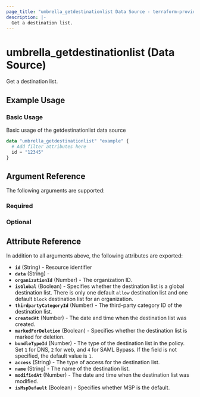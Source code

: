 ```yaml
---
page_title: "umbrella_getdestinationlist Data Source - terraform-provider-umbrella"
description: |-
  Get a destination list.
---
```


# umbrella_getdestinationlist (Data Source)

Get a destination list.

## Example Usage


### Basic Usage

Basic usage of the getdestinationlist data source

```terraform
data "umbrella_getdestinationlist" "example" {
  # Add filter attributes here
  id = "12345"
}
```



## Argument Reference

The following arguments are supported:

### Required



### Optional



## Attribute Reference

In addition to all arguments above, the following attributes are exported:

- **`id`** (String) - Resource identifier
- **`data`** (String) - 
- **`organizationId`** (Number) - The organization ID.
- **`isGlobal`** (Boolean) - Specifies whether the destination list is a global destination list. There is only one default `allow` destination list and one default `block` destination list for an organization.
- **`thirdpartyCategoryId`** (Number) - The third-party category ID of the destination list.
- **`createdAt`** (Number) - The date and time when the destination list was created.
- **`markedForDeletion`** (Boolean) - Specifies whether the destination list is marked for deletion.
- **`bundleTypeId`** (Number) - The type of the destination list in the policy. Set `1` for DNS, `2` for web, and `4` for SAML Bypass. If the field is not specified, the default value is `1`.
- **`access`** (String) - The type of access for the destination list.
- **`name`** (String) - The name of the destination list.
- **`modifiedAt`** (Number) - The date and time when the destination list was modified.
- **`isMspDefault`** (Boolean) - Specifies whether MSP is the default.



